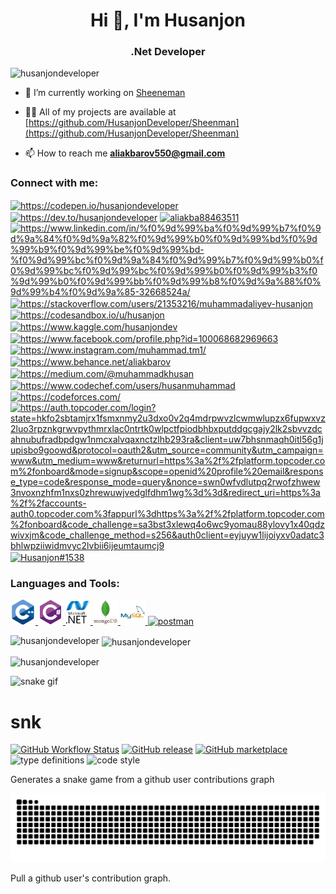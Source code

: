 <h1 align="center">Hi 👋, I'm Husanjon</h1>
<h3 align="center">.Net Developer</h3>

<p align="left"> <img src="https://komarev.com/ghpvc/?username=husanjondeveloper&label=Profile%20views&color=0e75b6&style=flat" alt="husanjondeveloper" /> </p>

- 🔭 I’m currently working on [Sheeneman](https://github.com/HusanjonDeveloper/Sheenman.git)

- 👨‍💻 All of my projects are available at [https://github.com/HusanjonDeveloper/Sheenman](https://github.com/HusanjonDeveloper/Sheenman)

- 📫 How to reach me **aliakbarov550@gmail.com**

<h3 align="left">Connect with me:</h3>
<p align="left">
<a href="https://codepen.io/https://codepen.io/husanjondeveloper" target="blank"><img align="center" src="https://raw.githubusercontent.com/rahuldkjain/github-profile-readme-generator/master/src/images/icons/Social/codepen.svg" alt="https://codepen.io/husanjondeveloper" height="30" width="40" /></a>
<a href="https://dev.to/https://dev.to/husanjondeveloper" target="blank"><img align="center" src="https://raw.githubusercontent.com/rahuldkjain/github-profile-readme-generator/master/src/images/icons/Social/devto.svg" alt="https://dev.to/husanjondeveloper" height="30" width="40" /></a>
<a href="https://twitter.com/aliakba88463511" target="blank"><img align="center" src="https://raw.githubusercontent.com/rahuldkjain/github-profile-readme-generator/master/src/images/icons/Social/twitter.svg" alt="aliakba88463511" height="30" width="40" /></a>
<a href="https://linkedin.com/in/https://www.linkedin.com/in/%f0%9d%99%ba%f0%9d%99%b7%f0%9d%9a%84%f0%9d%9a%82%f0%9d%99%b0%f0%9d%99%bd%f0%9d%99%b9%f0%9d%99%be%f0%9d%99%bd-%f0%9d%99%bc%f0%9d%9a%84%f0%9d%99%b7%f0%9d%99%b0%f0%9d%99%bc%f0%9d%99%bc%f0%9d%99%b0%f0%9d%99%b3%f0%9d%99%b0%f0%9d%99%bb%f0%9d%99%b8%f0%9d%9a%88%f0%9d%99%b4%f0%9d%9a%85-32668524a/" target="blank"><img align="center" src="https://raw.githubusercontent.com/rahuldkjain/github-profile-readme-generator/master/src/images/icons/Social/linked-in-alt.svg" alt="https://www.linkedin.com/in/%f0%9d%99%ba%f0%9d%99%b7%f0%9d%9a%84%f0%9d%9a%82%f0%9d%99%b0%f0%9d%99%bd%f0%9d%99%b9%f0%9d%99%be%f0%9d%99%bd-%f0%9d%99%bc%f0%9d%9a%84%f0%9d%99%b7%f0%9d%99%b0%f0%9d%99%bc%f0%9d%99%bc%f0%9d%99%b0%f0%9d%99%b3%f0%9d%99%b0%f0%9d%99%bb%f0%9d%99%b8%f0%9d%9a%88%f0%9d%99%b4%f0%9d%9a%85-32668524a/" height="30" width="40" /></a>
<a href="https://stackoverflow.com/users/https://stackoverflow.com/users/21353216/muhammadaliyev-husanjon" target="blank"><img align="center" src="https://raw.githubusercontent.com/rahuldkjain/github-profile-readme-generator/master/src/images/icons/Social/stack-overflow.svg" alt="https://stackoverflow.com/users/21353216/muhammadaliyev-husanjon" height="30" width="40" /></a>
<a href="https://codesandbox.com/https://codesandbox.io/u/husanjon" target="blank"><img align="center" src="https://raw.githubusercontent.com/rahuldkjain/github-profile-readme-generator/master/src/images/icons/Social/codesandbox.svg" alt="https://codesandbox.io/u/husanjon" height="30" width="40" /></a>
<a href="https://kaggle.com/https://www.kaggle.com/husanjondev" target="blank"><img align="center" src="https://raw.githubusercontent.com/rahuldkjain/github-profile-readme-generator/master/src/images/icons/Social/kaggle.svg" alt="https://www.kaggle.com/husanjondev" height="30" width="40" /></a>
<a href="https://fb.com/https://www.facebook.com/profile.php?id=100068682969663" target="blank"><img align="center" src="https://raw.githubusercontent.com/rahuldkjain/github-profile-readme-generator/master/src/images/icons/Social/facebook.svg" alt="https://www.facebook.com/profile.php?id=100068682969663" height="30" width="40" /></a>
<a href="https://instagram.com/https://www.instagram.com/muhammad.tm1/" target="blank"><img align="center" src="https://raw.githubusercontent.com/rahuldkjain/github-profile-readme-generator/master/src/images/icons/Social/instagram.svg" alt="https://www.instagram.com/muhammad.tm1/" height="30" width="40" /></a>
<a href="https://www.behance.net/https://www.behance.net/aliakbarov" target="blank"><img align="center" src="https://raw.githubusercontent.com/rahuldkjain/github-profile-readme-generator/master/src/images/icons/Social/behance.svg" alt="https://www.behance.net/aliakbarov" height="30" width="40" /></a>
<a href="https://medium.com/https://medium.com/@muhammadkhusan" target="blank"><img align="center" src="https://raw.githubusercontent.com/rahuldkjain/github-profile-readme-generator/master/src/images/icons/Social/medium.svg" alt="https://medium.com/@muhammadkhusan" height="30" width="40" /></a>
<a href="https://www.codechef.com/users/https://www.codechef.com/users/husanmuhammad" target="blank"><img align="center" src="https://cdn.jsdelivr.net/npm/simple-icons@3.1.0/icons/codechef.svg" alt="https://www.codechef.com/users/husanmuhammad" height="30" width="40" /></a>
<a href="https://codeforces.com/profile/https://codeforces.com/" target="blank"><img align="center" src="https://raw.githubusercontent.com/rahuldkjain/github-profile-readme-generator/master/src/images/icons/Social/codeforces.svg" alt="https://codeforces.com/" height="30" width="40" /></a>
<a href="https://www.topcoder.com/members/https://auth.topcoder.com/login?state=hkfo2sbtamjrx1fsmxnmy2u3dxo0v2q4mdrpwvzlcwmwlupzx6fupwxvz2luo3rpznkgrwvpythmrxlac0ntrtk0wlpctfpiodbhbxputddgcgajy2lk2sbvvzdcahnubufradbpdgw1nmcxalvqaxnctzlhb293ra&client=uw7bhsnmaqh0itl56g1jupisbo9goowd&protocol=oauth2&utm_source=community&utm_campaign=www&utm_medium=www&returnurl=https%3a%2f%2fplatform.topcoder.com%2fonboard&mode=signup&scope=openid%20profile%20email&response_type=code&response_mode=query&nonce=swn0wfvdlutpq2rwofzhwew3nvoxnzhfm1nxs0zhrewuwjvedglfdhm1wg%3d%3d&redirect_uri=https%3a%2f%2faccounts-auth0.topcoder.com%3fappurl%3dhttps%3a%2f%2fplatform.topcoder.com%2fonboard&code_challenge=sa3bst3xlewq4o6wc9yomau88ylovy1x40qdzwivxjm&code_challenge_method=s256&auth0client=eyjuyw1lijoiyxv0adatc3bhlwpziiwidmvyc2lvbii6ijeumtaumcj9" target="blank"><img align="center" src="https://raw.githubusercontent.com/rahuldkjain/github-profile-readme-generator/master/src/images/icons/Social/topcoder.svg" alt="https://auth.topcoder.com/login?state=hkfo2sbtamjrx1fsmxnmy2u3dxo0v2q4mdrpwvzlcwmwlupzx6fupwxvz2luo3rpznkgrwvpythmrxlac0ntrtk0wlpctfpiodbhbxputddgcgajy2lk2sbvvzdcahnubufradbpdgw1nmcxalvqaxnctzlhb293ra&client=uw7bhsnmaqh0itl56g1jupisbo9goowd&protocol=oauth2&utm_source=community&utm_campaign=www&utm_medium=www&returnurl=https%3a%2f%2fplatform.topcoder.com%2fonboard&mode=signup&scope=openid%20profile%20email&response_type=code&response_mode=query&nonce=swn0wfvdlutpq2rwofzhwew3nvoxnzhfm1nxs0zhrewuwjvedglfdhm1wg%3d%3d&redirect_uri=https%3a%2f%2faccounts-auth0.topcoder.com%3fappurl%3dhttps%3a%2f%2fplatform.topcoder.com%2fonboard&code_challenge=sa3bst3xlewq4o6wc9yomau88ylovy1x40qdzwivxjm&code_challenge_method=s256&auth0client=eyjuyw1lijoiyxv0adatc3bhlwpziiwidmvyc2lvbii6ijeumtaumcj9" height="30" width="40" /></a>
<a href="https://discord.gg/Husanjon#1538" target="blank"><img align="center" src="https://raw.githubusercontent.com/rahuldkjain/github-profile-readme-generator/master/src/images/icons/Social/discord.svg" alt="Husanjon#1538" height="30" width="40" /></a>
</p>

<h3 align="left">Languages and Tools:</h3>
<p align="left"> <a href="https://www.w3schools.com/cpp/" target="_blank" rel="noreferrer"> <img src="https://raw.githubusercontent.com/devicons/devicon/master/icons/cplusplus/cplusplus-original.svg" alt="cplusplus" width="40" height="40"/> </a> <a href="https://www.w3schools.com/cs/" target="_blank" rel="noreferrer"> <img src="https://raw.githubusercontent.com/devicons/devicon/master/icons/csharp/csharp-original.svg" alt="csharp" width="40" height="40"/> </a> <a href="https://dotnet.microsoft.com/" target="_blank" rel="noreferrer"> <img src="https://raw.githubusercontent.com/devicons/devicon/master/icons/dot-net/dot-net-original-wordmark.svg" alt="dotnet" width="40" height="40"/> </a> <a href="https://www.mongodb.com/" target="_blank" rel="noreferrer"> <img src="https://raw.githubusercontent.com/devicons/devicon/master/icons/mongodb/mongodb-original-wordmark.svg" alt="mongodb" width="40" height="40"/> </a> <a href="https://www.mysql.com/" target="_blank" rel="noreferrer"> <img src="https://raw.githubusercontent.com/devicons/devicon/master/icons/mysql/mysql-original-wordmark.svg" alt="mysql" width="40" height="40"/> </a> <a href="https://postman.com" target="_blank" rel="noreferrer"> <img src="https://www.vectorlogo.zone/logos/getpostman/getpostman-icon.svg" alt="postman" width="40" height="40"/> </a> </p>

<p><img align="left" src="https://github-readme-stats.vercel.app/api/top-langs?username=husanjondeveloper&show_icons=true&locale=en&layout=compact" alt="husanjondeveloper" /></p>

<p>&nbsp;<img align="center" src="https://github-readme-stats.vercel.app/api?username=husanjondeveloper&show_icons=true&locale=en" alt="husanjondeveloper" /></p>

<p><img align="center" src="https://github-readme-streak-stats.herokuapp.com/?user=husanjondeveloper&" alt="husanjondeveloper" /></p>


![snake gif](https://github.com/HusanjonDeveloper/HusanjonDeveloper/blob/output/github-contribution-grid-snake.gif)


# snk

[![GitHub Workflow Status](https://img.shields.io/github/actions/workflow/status/platane/platane/main.yml?label=action&style=flat-square)](https://github.com/Platane/Platane/actions/workflows/main.yml)
[![GitHub release](https://img.shields.io/github/release/platane/snk.svg?style=flat-square)](https://github.com/platane/snk/releases/latest)
[![GitHub marketplace](https://img.shields.io/badge/marketplace-snake-blue?logo=github&style=flat-square)](https://github.com/marketplace/actions/generate-snake-game-from-github-contribution-grid)
![type definitions](https://img.shields.io/npm/types/typescript?style=flat-square)
![code style](https://img.shields.io/badge/code_style-prettier-ff69b4.svg?style=flat-square)

Generates a snake game from a github user contributions graph

<picture>
  <source
    media="(prefers-color-scheme: dark)"
    srcset="
      https://raw.githubusercontent.com/platane/snk/output/github-contribution-grid-snake-dark.svg
    "
  />
  <source
    media="(prefers-color-scheme: light)"
    srcset="
      https://raw.githubusercontent.com/platane/snk/output/github-contribution-grid-snake.svg
    "
  />
  <img
    alt="github contribution grid snake animation"
    src="https://raw.githubusercontent.com/platane/snk/output/github-contribution-grid-snake.svg"
  />
</picture>

Pull a github user's contribution graph.
